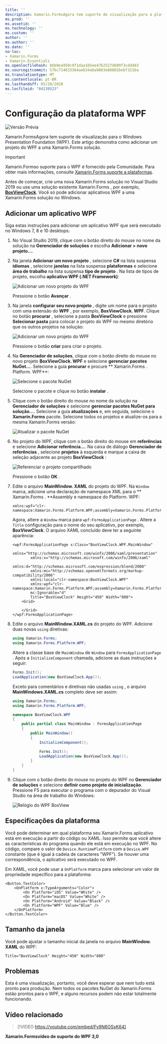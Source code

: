 ```yaml
---
title: ''
description: Xamarin.FormsAgora tem suporte de visualização para a plataforma WPF
ms.prod: ''
ms.assetid: ''
ms.technology: ''
ms.custom: ''
author: ''
ms.author: ''
ms.date: ''
no-loc:
- Xamarin.Forms
- Xamarin.Essentials
ms.openlocfilehash: bbb9ea950c9f1daa1b5ee4762527d689f3cdd483
ms.sourcegitcommit: 57bc714633364aeb34aba9803e88802bebf321ba
ms.translationtype: MT
ms.contentlocale: pt-BR
ms.lasthandoff: 05/28/2020
ms.locfileid: "84139523"
---
```

# <a name="wpf-platform-setup"></a>Configuração da plataforma WPF

![Versão Prévia](~/media/shared/preview.png)

Xamarin.FormsAgora tem suporte de visualização para o Windows Presentation Foundation (WPF). Este artigo demonstra como adicionar um projeto do WPF a uma Xamarin.Forms solução.

> [!IMPORTANT]
> Xamarin.Formso suporte para o WPF é fornecido pela Comunidade. Para obter mais informações, consulte [ Xamarin.Forms suporte a plataformas](https://github.com/xamarin/Xamarin.Forms/wiki/Platform-Support).

Antes de começar, crie uma nova Xamarin.Forms solução no Visual Studio 2019 ou use uma solução existente Xamarin.Forms , por exemplo, [**BoxViewClock**](https://docs.microsoft.com/samples/xamarin/xamarin-forms-samples/boxview-boxviewclock). Você só pode adicionar aplicativos WPF a uma Xamarin.Forms solução no Windows.

## <a name="add-a-wpf-application"></a>Adicionar um aplicativo WPF

Siga estas instruções para adicionar um aplicativo WPF que será executado no Windows 7, 8 e 10 desktops:

1. No Visual Studio 2019, clique com o botão direito do mouse no nome da solução na **Gerenciador de soluções** e escolha **Adicionar > novo projeto...**.

2. Na janela **Adicionar um novo projeto** , selecione **C#** na lista suspensa **idiomas** , selecione **janelas** na lista suspensa **plataformas** e selecione **área de trabalho** na lista suspensa **tipo de projeto** . Na lista de tipos de projeto, escolha **aplicativo WPF (.NET Framework)**:

    ![Adicionar um novo projeto do WPF](wpf-images/add-project.png "Adicionar um novo projeto do WPF")

    Pressione o botão **Avançar** .

3. Na janela **configurar seu novo projeto** , digite um nome para o projeto com uma extensão do **WPF** , por exemplo, **BoxViewClock. WPF**. Clique no botão **procurar** , selecione a pasta **BoxViewClock** e pressione **Selecionar pasta** para colocar o projeto do WPF no mesmo diretório que os outros projetos na solução:

    ![Adicionar um novo projeto do WPF](wpf-images/configure-project.png "Adicionar um novo projeto do WPF")

    Pressione o botão **criar** para criar o projeto.

4. Na **Gerenciador de soluções**, clique com o botão direito do mouse no novo projeto **BoxViewClock. WPF** e selecione **gerenciar pacotes NuGet...**. Selecione a guia **procurar** e procure ** Xamarin.Forms . Platform. WPF**:

    ![Selecione o pacote NuGet](wpf-images/select-nuget-package.png "Selecione o pacote NuGet")

    Selecione o pacote e clique no botão **instalar** .

5. Clique com o botão direito do mouse no nome da solução na **Gerenciador de soluções** e selecione **gerenciar pacotes NuGet para solução...**. Selecione a guia **atualizações** e, em seguida, selecione o **Xamarin.Forms** pacote. Selecione todos os projetos e atualize-os para a mesma Xamarin.Forms versão:

    ![Atualizar o pacote NuGet](wpf-images/update-nuget-package.png "Atualizar o pacote NuGet")

6. No projeto do WPF, clique com o botão direito do mouse em **referências** e selecione **Adicionar referência...**. Na caixa de diálogo **Gerenciador de referências** , selecione **projetos** à esquerda e marque a caixa de seleção adjacente ao projeto **BoxViewClock** :

    ![Referenciar o projeto compartilhado](wpf-images/reference-shared-project.png "Referenciar o projeto compartilhado")

    Pressione o botão **OK** .

7. Edite o arquivo **MainWindow. XAML** do projeto do WPF. Na `Window` marca, adicione uma declaração de namespace XML para o ** Xamarin.Forms . **Assembly e namespace do Platform. WPF:

    ```xaml
    xmlns:wpf="clr-namespace:Xamarin.Forms.Platform.WPF;assembly=Xamarin.Forms.Platform.WPF"
    ```

    Agora, altere a `Window` marca para `wpf:FormsApplicationPage` . Altere a `Title` configuração para o nome do seu aplicativo, por exemplo, **BoxViewClock**. O arquivo XAML concluído deve ter a seguinte aparência:

    ```xaml
    <wpf:FormsApplicationPage x:Class="BoxViewClock.WPF.MainWindow"
            xmlns="http://schemas.microsoft.com/winfx/2006/xaml/presentation"
            xmlns:x="http://schemas.microsoft.com/winfx/2006/xaml"
            xmlns:d="http://schemas.microsoft.com/expression/blend/2008"
            xmlns:mc="http://schemas.openxmlformats.org/markup-compatibility/2006"
            xmlns:local="clr-namespace:BoxViewClock.WPF"
            xmlns:wpf="clr-namespace:Xamarin.Forms.Platform.WPF;assembly=Xamarin.Forms.Platform.WPF"            
            mc:Ignorable="d"
            Title="BoxViewClock" Height="450" Width="800">
        <Grid>

        </Grid>
    </wpf:FormsApplicationPage>
    ```

8. Edite o arquivo **MainWindow.XAML.cs** do projeto do WPF. Adicione duas novas `using` diretivas:

    ```csharp
    using Xamarin.Forms;
    using Xamarin.Forms.Platform.WPF;
    ```

    Altere a classe base de `MainWindow` de `Window` para `FormsApplicationPage` . Após a `InitializeComponent` chamada, adicione as duas instruções a seguir:

    ```csharp
    Forms.Init();
    LoadApplication(new BoxViewClock.App());
    ```

    Exceto para comentários e diretivas não usadas `using` , o arquivo **MainWindows.XAML.cs** completo deve ser assim:

    ```csharp
    using Xamarin.Forms;
    using Xamarin.Forms.Platform.WPF;

    namespace BoxViewClock.WPF
    {
        public partial class MainWindow : FormsApplicationPage
        {
            public MainWindow()
            {
                InitializeComponent();

                Forms.Init();
                LoadApplication(new BoxViewClock.App());
            }
        }
    }
    ```

9. Clique com o botão direito do mouse no projeto do WPF no **Gerenciador de soluções** e selecione **definir como projeto de inicialização**. Pressione F5 para executar o programa com o depurador do Visual Studio na área de trabalho do Windows:

    ![Relógio do WPF BoxView](wpf-images/wpf-boxviewclock.png "Relógio do WPF BoxView" )

## <a name="platform-specifics"></a>Especificações da plataforma

Você pode determinar em qual plataforma seu Xamarin.Forms aplicativo está em execução a partir do código ou XAML. Isso permite que você altere as características do programa quando ele está em execução no WPF. No código, compare o valor de `Device.RuntimePlatform` com a `Device.WPF` constante (que é igual à cadeia de caracteres "WPF"). Se houver uma correspondência, o aplicativo será executado no WPF.

Em XAML, você pode usar a `OnPlatform` marca para selecionar um valor de propriedade específico para a plataforma:

```xaml
<Button.TextColor>
    <OnPlatform x:TypeArguments="Color">
        <On Platform="iOS" Value="White" />
        <On Platform="macOS" Value="White" />
        <On Platform="Android" Value="Black" />
        <On Platform="WPF" Value="Blue" />
    </OnPlatform>
</Button.TextColor>
```

## <a name="window-size"></a>Tamanho da janela

Você pode ajustar o tamanho inicial da janela no arquivo **MainWindow. XAML** do WPF:

```xaml
Title="BoxViewClock" Height="450" Width="800"
```

## <a name="issues"></a>Problemas

Esta é uma visualização, portanto, você deve esperar que nem tudo está pronto para produção. Nem todos os pacotes NuGet do Xamarin.Forms estão prontos para o WPF, e alguns recursos podem não estar totalmente funcionando.

## <a name="related-video"></a>Vídeo relacionado

> [!VIDEO https://youtube.com/embed/Fy9N6OSxK64]

**Xamarin.Formsvídeo de suporte do WPF 3,0**

